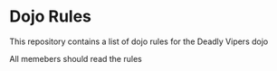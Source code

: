Dojo Rules
==========

This repository contains a list of dojo rules for the Deadly Vipers dojo

All memebers should read the rules


